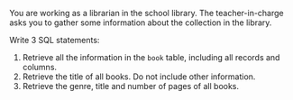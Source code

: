 You are working as a librarian in the school library. The teacher-in-charge asks you to gather some information about the collection in the library.

Write 3 SQL statements:

1. Retrieve all the information in the `book` table, including all records and columns.
2. Retrieve the title of all books. Do not include other information.
3. Retrieve the genre, title and number of pages of all books.
